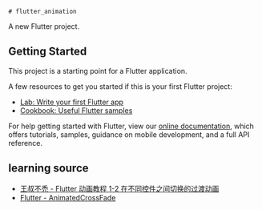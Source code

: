     # flutter_animation

A new Flutter project.

## Getting Started

This project is a starting point for a Flutter application.

A few resources to get you started if this is your first Flutter project:

- [Lab: Write your first Flutter app](https://flutter.dev/docs/get-started/codelab)
- [Cookbook: Useful Flutter samples](https://flutter.dev/docs/cookbook)

For help getting started with Flutter, view our
[online documentation](https://flutter.dev/docs), which offers tutorials,
samples, guidance on mobile development, and a full API reference.

## learning source
- [王叔不禿 - Flutter 动画教程 1-2 在不同控件之间切换的过渡动画](https://www.bilibili.com/video/BV1Wk4y167V4?spm_id_from=333.999.0.0)
- [Flutter - AnimatedCrossFade](https://www.youtube.com/watch?v=PGK2UUAyE54)

